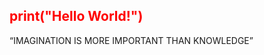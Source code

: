<h2 style="color: red;">print("Hello World!")</h2>
<p><q>IMAGINATION IS MORE IMPORTANT THAN KNOWLEDGE</q></p>
<br>
